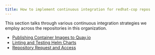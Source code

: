 ```yaml
---
title: How to implement continuous integration for redhat-cop repos
---
```


This section talks through various continuous integration strategies we employ across the repositories in this organization.

* [Publishing Container Images to Quay.io](./publishing-images.html)
* [Linting and Testing Helm Charts](./linting-testing-helm-charts.md)
* [Repository Request and Access](./repository-request-access.md)
